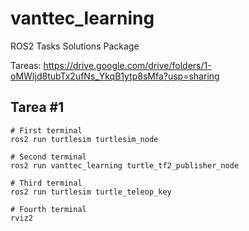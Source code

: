 # vanttec_learning
ROS2 Tasks Solutions Package

Tareas: 
https://drive.google.com/drive/folders/1-oMWIjd8tubTx2ufNs_YkqB1ytp8sMfa?usp=sharing

## Tarea #1
```Shell
# First terminal
ros2 run turtlesim turtlesim_node

# Second terminal
ros2 run vanttec_learning turtle_tf2_publisher_node

# Third terminal
ros2 run turtlesim turtle_teleop_key

# Fourth terminal
rviz2
```
